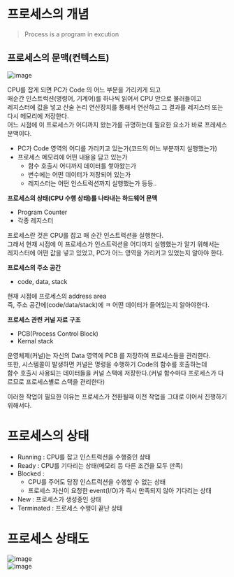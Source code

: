 # 프로세스의 개념
> Process is a program in excution  

## 프로세스의 문맥(컨텍스트)     
  
![image](https://user-images.githubusercontent.com/50267433/140644910-6bf4fb17-a8f8-4f23-ab8d-766cfac5f1e3.png)

CPU를 잡게 되면 PC가 Code 의 어느 부분을 가리키게 되고       
매순간 인스트럭션(명령어, 기계어)를 하나씩 읽어서 CPU 안으로 불러들이고     
레지스터에 값을 넣고 산술 논리 연산장치를 통해서 연산하고 그 결과를 레지스터 또는 다시 메모리에 저장한다.     
어느 시점에 이 프로세스가 어디까지 왔는가를 규명하는데 필요한 요소가 바로 프레세스 문맥이다.   

* PC가 Code 영역의 어디를 가리키고 있는가(코드의 어느 부분까지 실행했는가)     
* 프로세스 메모리에 어떤 내용을 담고 있는가 
    * 함수 호출시 어디까지 데이터를 쌓아왔는가 
    * 변수에는 어떤 데이터가 저장되어 있는가
    * 레지스터는 어떤 인스트럭션까지 실행했는가 등등..  
    
**프로세스의 상태(CPU 수행 상태)를 나타내는 하드웨어 문맥** 
* Program Counter
* 각종 레지스터 

프로세스란 것은 CPU를 잡고 매 순간 인스트럭션을 실행한다.              
그래서 현재 시점에 이 프로세스가 인스트럭션을 어디까지 실행했는가 알기 위해서는    
레지스터에 어떤 값을 넣고 있었고, PC가 어느 영역을 가리키고 있었는지 알아야 한다.      


**프로세스의 주소 공간**  
* code, data, stack  
  
현재 시점에 프로세스의 address area     
즉, 주소 공간에(code/data/stack)에 ㅋ 어떤 데이터가 들어있는지 알아야한다.     

**프로세스 관련 커널 자료 구조**    
* PCB(Process Control Block) 
* Kernal stack 

운영체제(커널)는 자신의 Data 영역에 PCB 를 저장하여 프로세스들을 관리한다.            
또한, 시스템콜이 발생하면 커널은 명령을 수행하기 Code의 함수를 호출하는데            
함수 호출시 사용되는 데이터들을 커널 스택에 저장한다.(커널 함수마다 프로세스가 다르므로 프로세스별로 스택을 관리한다)    

이러한 작업이 필요한 이유는 프로세스가 전환될때 이전 작업을 그대로 이어서 진행하기 위해서다.   

# 프로세스의 상태 
* Running : CPU를 잡고 인스트럭션을 수행중인 상태  
* Ready : CPU를 기다리는 상태(메모리 등 다른 조건을 모두 만족)   
* Blocked : 
    * CPU를 주어도 당장 인스트럭션을 수행할 수 없는 상태     
    * 프로세스 자신이 요청한 event(I/O)가 즉시 만족되지 않아 기다리는 상태  
* New : 프로세스가 생성중인 상태  
* Terminated : 프로세스 수행이 끝난 상태   

# 프로세스 상태도 
   
![image](https://user-images.githubusercontent.com/50267433/140645952-3856f53e-1d90-4366-b8e0-adc4a45469b3.png)     
![image](https://user-images.githubusercontent.com/50267433/140646039-c90b971c-ed86-4e85-b483-277e9fdf2d5d.png)  


  



   







    

